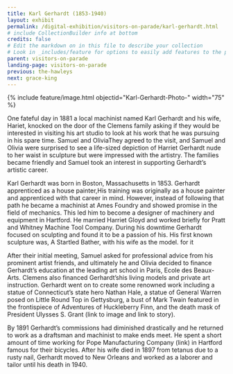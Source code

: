 ```yaml
---
title: Karl Gerhardt (1853-1940)
layout: exhibit
permalink: /digital-exhibition/visitors-on-parade/karl-gerhardt.html
# include CollectionBuilder info at bottom
credits: false
# Edit the markdown on in this file to describe your collection
# Look in _includes/feature for options to easily add features to the page
parent: visitors-on-parade
landing-page: visitors-on-parade
previous: the-hawleys
next: grace-king
---
```


{% include feature/image.html objectid="Karl-Gerhardt-Photo-" width="75" %}

One fateful day in 1881 a local machinist named Karl Gerhardt and his wife, Hariet, knocked on the door of the Clemens family asking if they would be interested in visiting his art studio to look at his work that he was pursuing in his spare time. Samuel and OliviaThey agreed  to the visit, and Samuel and Olivia were surprised to see a life-sized depiction of Harriet Gerhardt nude to her waist in sculpture but were impressed with the artistry. The families became friendly and Samuel took an interest in supporting Gerhardt’s artistic career.

Karl Gerhardt was born in Boston, Massachusetts in 1853. Gerhardt apprenticed as a house painter,His training was originally as a house painter and apprenticed with that career in mind. However, instead of following that path he became a machinist at Ames Foundry and showed promise in the field of mechanics. This led him to become a designer of machinery and equipment in Hartford. He married Harriet Gloyd and worked briefly for Pratt and Whitney Machine Tool Company. During his downtime Gerhardt focused on sculpting and found it to be a passion of his. His first known sculpture was, A Startled Bather, with his wife as the model. for it

After their initial meeting, Samuel asked for professional advice from his prominent artist friends, and ultimately  he and Olivia decided to finance Gerhardt’s education at the leading art school in Paris, Ecole des Beaux-Arts. Clemens also financed Gerhardt’shis living models and private art instruction. Gerhardt went on to create some renowned work including a statue of Connecticut’s state hero Nathan Hale, a statue of General Warren posed on Little Round Top in Gettysburg, a bust of Mark Twain featured in the frontispiece of Adventures of Huckleberry Finn, and the death mask of President Ulysses S. Grant (link to image and link to story). 

By 1891 Gerhardt’s commissions had diminished drastically and he returned to work as a draftsman and machinist to make ends meet. He spent a short amount of time working for Pope Manufacturing Company (link) in Hartford famous for their bicycles. After his wife died in 1897 from tetanus due to a rusty nail, Gerhardt moved to New Orleans and worked as a laborer and tailor until his death in 1940. 
